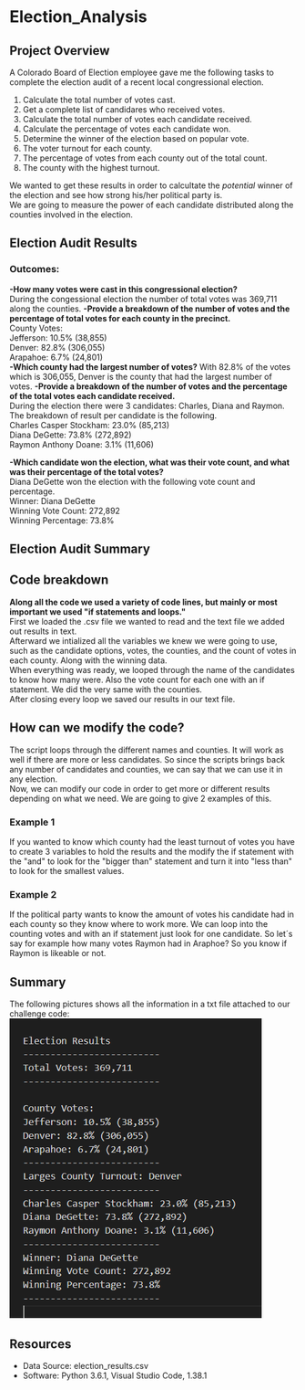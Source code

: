 # Election_Analysis

## Project Overview
A Colorado Board of Election employee gave me the following tasks to complete the election audit of a recent local congressional election.  

1. Calculate the total number of votes cast.
2. Get a complete list of candidares who received votes.
3. Calculate the total number of votes each candidate received.
4. Calculate the percentage of votes each candidate won.
5. Determine the winner of the election based on popular vote.
6. The voter turnout for each county.
7. The percentage of votes from each county out of the total count.
8. The county with the highest turnout.
  
We wanted to get these results in order to calcultate the *potential* winner of the election and see how strong his/her political party is.  
We are going to measure the power of each candidate distributed along the counties involved in the election.

## Election Audit Results
### Outcomes:  
**-How many votes were cast in this congressional election?**  
During the congessional election the number of total votes was 369,711 along the counties.
**-Provide a breakdown of the number of votes and the percentage of total votes for each county in the precinct.**  
County Votes:  
Jefferson: 10.5% (38,855)  
Denver: 82.8% (306,055)  
Arapahoe: 6.7% (24,801)  
**-Which county had the largest number of votes?** 
With 82.8% of the votes which is 306,055, Denver is the county that had the largest number of votes.
**-Provide a breakdown of the number of votes and the percentage of the total votes each candidate received.**  
During the election there were 3 candidates: Charles, Diana and Raymon. The breakdown of result per candidate is the following.  
Charles Casper Stockham: 23.0% (85,213)  
Diana DeGette: 73.8% (272,892)  
Raymon Anthony Doane: 3.1% (11,606)  

**-Which candidate won the election, what was their vote count, and what was their percentage of the total votes?**  
Diana DeGette won the election with the following vote count and percentage.  
Winner: Diana DeGette  
Winning Vote Count: 272,892  
Winning Percentage: 73.8%  

## Election Audit Summary
## Code breakdown

**Along all the code we used a variety of code lines, but mainly or most important we used "if statements and loops."**  
First we loaded the .csv file we wanted to read and the text file we added out results in text.  
Afterward we intialized all the variables we knew we were going to use, such as the candidate options, votes, the counties, and the count of votes in each county. Along with the winning data.  
When everything was ready, we looped through the name of the candidates to know how many were. Also the vote count for each one with an if statement. We did the very same with the counties.  
After closing every loop we saved our results in our text file.  
## How can we modify the code?  
The script loops through the different names and counties. It will work as well if there are more or less candidates. So since the scripts brings back any number of candidates and counties, we can say that we can use it in any election.  
Now, we can modify our code in order to get more or different results depending on what we need. We are going to give 2 examples of this.  
### Example 1  
If you wanted to know which county had the least turnout of votes you have to create 3 variables to hold the results and the modify the if statement with the "and" to look for the "bigger than" statement and turn it into "less than" to look for the smallest values. 

### Example 2
If the political party wants to know the amount of votes his candidate had in each county so they know where to work more. We can loop into the counting votes and with an if statement just look for one candidate. So let´s say for example how many votes Raymon had in Araphoe? So you know if Raymon is likeable or not.




## Summary
The following pictures shows all the information in a txt file attached to our challenge code:  
![Summary_election](https://github.com/ManuelRuizF/Election_Analysis/blob/main/resources/Captura.PNG)


## Resources
- Data Source: election_results.csv
- Software: Python 3.6.1, Visual Studio Code, 1.38.1  

